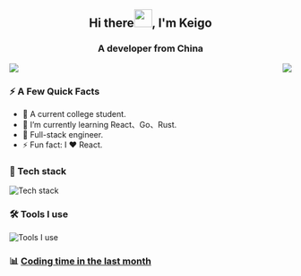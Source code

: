 
<h2 align="center">Hi there<img src="https://cdn.jsdelivr.net/gh/dmego/images/img/Hi.gif" height="32" />, I'm Keigo </h2>
<h3 align="center">A developer from China</h3>
<div style="display: flex; justify-content: space-between;">
<a href="#stats" align="center">
  <picture>
    <source 
      srcset="https://github-readme-stats.vercel.app/api?username=SliverKeigo&count_private=true&show_icons=true&include_all_commits=true&show_owner=true&theme=github_dark&hide_border=true&bg_color=00000000"
      media="(prefers-color-scheme: dark)"
    />
    <source
      srcset="https://github-readme-stats.vercel.app/api?username=SliverKeigo&count_private=true&show_icons=true&include_all_commits=true&show_owner=true&theme=default&hide_border=true&bg_color=00000000"
      media="(prefers-color-scheme: light), (prefers-color-scheme: no-preference)"
    />
    <img src="https://github-readme-stats.vercel.app/api?username=SliverKeigo&count_private=true&show_icons=true&include_all_commits=true&show_owner=true&theme=transparent" />
  </picture>
</a>

<a href="#stats" align="center">
  <picture>
    <source 
      srcset="https://github-readme-streak-stats.herokuapp.com?user=SliverKeigo&theme=transparent&hide_border=true"
      media="(prefers-color-scheme: dark)"
    />
    <source
      srcset="https://github-readme-streak-stats.herokuapp.com?user=SliverKeigo&theme=transparent&hide_border=true"
      media="(prefers-color-scheme: light), (prefers-color-scheme: no-preference)"
    />
    <img src="https://github-readme-streak-stats.herokuapp.com?user=SliverKeigo&theme=transparent&hide_border=true" />
  </picture>
</a>
</div>

### ⚡️ A Few Quick Facts
<ul>
    <li> 🧸 A current college student.</li>
    <li> 🌱 I’m currently learning React、Go、Rust.</li>
    <li> 👜 Full-stack engineer.</li>
    <li> ⚡ Fun fact: I ❤️ React.</li>
</ul>


### 🔭 Tech stack

![Tech stack](https://skillicons.dev/icons?i=java,typescript,golang,vue,redis,python,tailwind,js,html,mysql,md)

### 🛠 Tools I use

![Tools I use](https://skillicons.dev/icons?i=vscode,idea,vercel,cloudflare,git,github,discord,postman)


### :bar_chart: [Coding time in the last month](https://github.com/muety/wakapi)
<!--START_SECTION:waka-->




<!--END_SECTION:waka-->


<!-- footer -->
